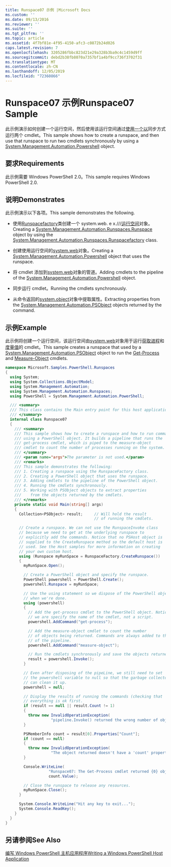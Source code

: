 ```yaml
---
title: Runspace07 示例 |Microsoft Docs
ms.custom: ''
ms.date: 09/13/2016
ms.reviewer: ''
ms.suite: ''
ms.tgt_pltfrm: ''
ms.topic: article
ms.assetid: 4f7bf81e-4f95-4150-afc3-c0872b24d026
caps.latest.revision: 7
ms.openlocfilehash: 3205286fbbc823d21e29a328b3ba9c4c1459d9ff
ms.sourcegitcommit: debd2b38fb8070a7357bf1a4bf9cc736f3702f31
ms.translationtype: MT
ms.contentlocale: zh-CN
ms.lasthandoff: 12/05/2019
ms.locfileid: "72360866"
---
```

# <a name="runspace07-sample"></a><span data-ttu-id="7680c-102">Runspace07 示例</span><span class="sxs-lookup"><span data-stu-id="7680c-102">Runspace07 Sample</span></span>

<span data-ttu-id="7680c-103">此示例演示如何创建一个运行空间，然后使用该运行空间通过[使用一个以](/dotnet/api/system.management.automation.powershell)同步方式运行两个 cmdlet。</span><span class="sxs-lookup"><span data-stu-id="7680c-103">This sample shows how to create a runspace, and then use that runspace to run two cmdlets synchronously by using a [System.Management.Automation.Powershell](/dotnet/api/system.management.automation.powershell) object.</span></span>

## <a name="requirements"></a><span data-ttu-id="7680c-104">要求</span><span class="sxs-lookup"><span data-stu-id="7680c-104">Requirements</span></span>

<span data-ttu-id="7680c-105">此示例需要 Windows PowerShell 2.0。</span><span class="sxs-lookup"><span data-stu-id="7680c-105">This sample requires Windows PowerShell 2.0.</span></span>

## <a name="demonstrates"></a><span data-ttu-id="7680c-106">说明</span><span class="sxs-lookup"><span data-stu-id="7680c-106">Demonstrates</span></span>

<span data-ttu-id="7680c-107">此示例演示以下各项。</span><span class="sxs-lookup"><span data-stu-id="7680c-107">This sample demonstrates the following.</span></span>

- <span data-ttu-id="7680c-108">使用[Runspacefactory](/dotnet/api/System.Management.Automation.Runspaces.RunspaceFactory)类创建一个 system.web. e x.///[运行空间](/dotnet/api/System.Management.Automation.Runspaces.Runspace)对象。</span><span class="sxs-lookup"><span data-stu-id="7680c-108">Creating a [System.Management.Automation.Runspaces.Runspace](/dotnet/api/System.Management.Automation.Runspaces.Runspace) object by using the [System.Management.Automation.Runspaces.Runspacefactory](/dotnet/api/System.Management.Automation.Runspaces.RunspaceFactory) class.</span></span>

- <span data-ttu-id="7680c-109">创建使用运行空间的[system.web](/dotnet/api/system.management.automation.powershell)对象。</span><span class="sxs-lookup"><span data-stu-id="7680c-109">Creating a [System.Management.Automation.Powershell](/dotnet/api/system.management.automation.powershell) object that uses the runspace.</span></span>

- <span data-ttu-id="7680c-110">将 cmdlet 添加到[system.web](/dotnet/api/system.management.automation.powershell)对象的管道。</span><span class="sxs-lookup"><span data-stu-id="7680c-110">Adding cmdlets to the pipeline of the [System.Management.Automation.Powershell](/dotnet/api/system.management.automation.powershell) object.</span></span>

- <span data-ttu-id="7680c-111">同步运行 cmdlet。</span><span class="sxs-lookup"><span data-stu-id="7680c-111">Running the cmdlets synchronously.</span></span>

- <span data-ttu-id="7680c-112">从命令返回的[system.object](/dotnet/api/System.Management.Automation.PSObject)对象中提取属性。</span><span class="sxs-lookup"><span data-stu-id="7680c-112">Extracting properties from the [System.Management.Automation.PSObject](/dotnet/api/System.Management.Automation.PSObject) objects returned by the command.</span></span>

## <a name="example"></a><span data-ttu-id="7680c-113">示例</span><span class="sxs-lookup"><span data-stu-id="7680c-113">Example</span></span>

<span data-ttu-id="7680c-114">此示例将创建一个运行空间，该运行空间由[system.web](/dotnet/api/System.Management.Automation.PSObject)对象用于运行[获取进程](/powershell/module/Microsoft.PowerShell.Management/Get-Process)和[度量值](/powershell/module/microsoft.powershell.utility/measure-object)的 cmdlet。</span><span class="sxs-lookup"><span data-stu-id="7680c-114">This sample creates a runspace that used by a [System.Management.Automation.PSObject](/dotnet/api/System.Management.Automation.PSObject) object to run the [Get-Process](/powershell/module/Microsoft.PowerShell.Management/Get-Process) and [Measure-Object](/powershell/module/microsoft.powershell.utility/measure-object) cmdlets.</span></span>

```csharp
namespace Microsoft.Samples.PowerShell.Runspaces
{
  using System;
  using System.Collections.ObjectModel;
  using System.Management.Automation;
  using System.Management.Automation.Runspaces;
  using PowerShell = System.Management.Automation.PowerShell;

  /// <summary>
  /// This class contains the Main entry point for this host application.
  /// </summary>
  internal class Runspace07
  {
    /// <summary>
    /// This sample shows how to create a runspace and how to run commands
    /// using a PowerShell object. It builds a pipeline that runs the
    /// get-process cmdlet, which is piped to the measure-object
    /// cmdlet to count the number of processes running on the system.
    /// </summary>
    /// <param name="args">The parameter is not used.</param>
    /// <remarks>
    /// This sample demonstrates the following:
    /// 1. Creating a runspace using the RunspaceFactory class.
    /// 2. Creating a PowerShell object that uses the runspace.
    /// 3. Adding cmdlets to the pipeline of the PowerShell object.
    /// 4. Running the cmdlets synchronously.
    /// 5. Working with PSObject objects to extract properties
    ///    from the objects returned by the cmdlets.
    /// </remarks>
    private static void Main(string[] args)
    {
      Collection<PSObject> result;     // Will hold the result
                                       // of running the cmdlets.

      // Create a runspace. We can not use the RunspaceInvoke class
      // because we need to get at the underlying runspace to
      // explicitly add the commands. Notice that no PSHost object is
      // supplied to the CreateRunspace method so the default host is
      // used. See the Host samples for more information on creating
      // your own custom host.
      using (Runspace myRunSpace = RunspaceFactory.CreateRunspace())
      {
        myRunSpace.Open();

        // Create a PowerShell object and specify the runspace.
        PowerShell powershell = PowerShell.Create();
        powershell.Runspace = myRunSpace;

        // Use the using statement so we dispose of the PowerShell object
        // when we're done.
        using (powershell)
        {
          // Add the get-process cmdlet to the PowerShell object. Notice
          // we are specify the name of the cmdlet, not a script.
          powershell.AddCommand("get-process");

          // Add the measure-object cmdlet to count the number
          // of objects being returned. Commands are always added to the end
          // of the pipeline.
          powershell.AddCommand("measure-object");

          // Run the cmdlets synchronously and save the objects returned.
          result = powershell.Invoke();
        }

        // Even after disposing of the pipeLine, we still need to set
        // the powershell variable to null so that the garbage collector
        // can clean it up.
        powershell = null;

        // Display the results of running the commands (checking that
        // everything is ok first.
        if (result == null || result.Count != 1)
        {
          throw new InvalidOperationException(
                    "pipeline.Invoke() returned the wrong number of objects");
        }

        PSMemberInfo count = result[0].Properties["Count"];
        if (count == null)
        {
          throw new InvalidOperationException(
                    "The object returned doesn't have a 'count' property");
        }

        Console.WriteLine(
                   "Runspace07: The Get-Process cmdlet returned {0} objects",
                   count.Value);

        // Close the runspace to release any resources.
        myRunSpace.Close();
      }

      System.Console.WriteLine("Hit any key to exit...");
      System.Console.ReadKey();
    }
  }
}
```

## <a name="see-also"></a><span data-ttu-id="7680c-115">另请参阅</span><span class="sxs-lookup"><span data-stu-id="7680c-115">See Also</span></span>

[<span data-ttu-id="7680c-116">编写 Windows PowerShell 主机应用程序</span><span class="sxs-lookup"><span data-stu-id="7680c-116">Writing a Windows PowerShell Host Application</span></span>](./writing-a-windows-powershell-host-application.md)